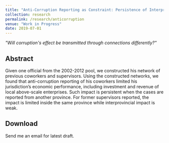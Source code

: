 ```yaml
---
title: "Anti-Corruption Reporting as Constraint: Persistence of Interprovincial Impact"
collection: research
permalink: /research/anticorruption
venue: "Work in Progress"
date: 2019-07-01
---
```


*"Will corruption's effect be transmitted through connections differently?"*

Abstract
------
Given one official from the 2002-2012 pool, we constructed his network of previous coworkers and supervisors. Using the constructed networks, we found that anti-corruption reporting of his coworkers limited his jurisdiction’s economic performance, including investment and revenue of local above-scale enterprises. Such impact is persistent when the cases are reported from another province. For former supervisors reported, the impact is limited inside the same province while interprovincial impact is weak.

Download
------
Send me an email for latest draft.
